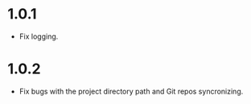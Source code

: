 # 1.0.1

- Fix logging.


# 1.0.2

- Fix bugs with the project directory path and Git repos syncronizing.
